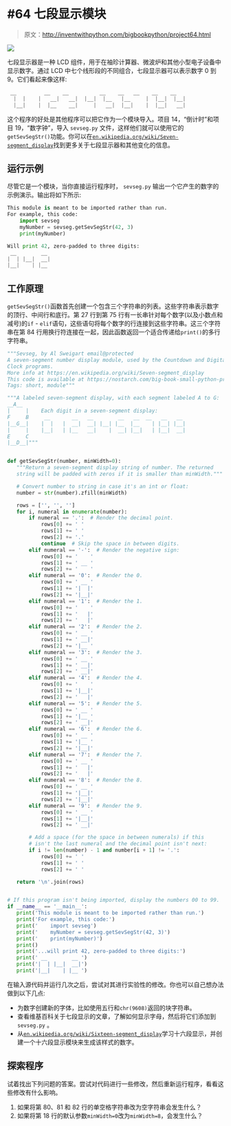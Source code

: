 # #64 七段显示模块

> 原文：<http://inventwithpython.com/bigbookpython/project64.html>

![](img/9d995d63aaead72cad01120081eb8f75.png)

七段显示器是一种 LCD 组件，用于在袖珍计算器、微波炉和其他小型电子设备中显示数字。通过 LCD 中七个线形段的不同组合，七段显示器可以表示数字 0 到 9。它们看起来像这样:

```py
 __         __    __          __    __   __    __    __
  |  |    |   __|   __|  |__|  |__   |__     |  |__|  |__|
  |__|    |  |__    __|     |   __|  |__|    |  |__|   __|
```

这个程序的好处是其他程序可以把它作为一个模块导入。项目 14，“倒计时”和项目 19，“数字钟”，导入 `sevseg.py` 文件，这样他们就可以使用它的`getSevSegStr()`功能。你可以在[`en.wikipedia.org/wiki/Seven-segment_display`](https://en.wikipedia.org/wiki/Seven-segment_display)找到更多关于七段显示器和其他变化的信息。

## 运行示例

尽管它是一个模块，当你直接运行程序时， `sevseg.py` 输出一个它产生的数字的示例演示。输出将如下所示:

```py
This module is meant to be imported rather than run.
For example, this code:
    import sevseg
    myNumber = sevseg.getSevSegStr(42, 3)
    print(myNumber)

Will print 42, zero-padded to three digits:
 __        __
|  | |__|  __|
|__|    | |__
```

## 工作原理

`getSevSegStr()`函数首先创建一个包含三个字符串的列表。这些字符串表示数字的顶行、中间行和底行。第 27 行到第 75 行有一长串针对每个数字(以及小数点和减号)的`if` - `elif`语句，这些语句将每个数字的行连接到这些字符串。这三个字符串在第 84 行用换行符连接在一起，因此函数返回一个适合传递给`print()`的多行字符串。

```py
"""Sevseg, by Al Sweigart email@protected
A seven-segment number display module, used by the Countdown and Digital
Clock programs.
More info at https://en.wikipedia.org/wiki/Seven-segment_display
This code is available at https://nostarch.com/big-book-small-python-programming
Tags: short, module"""

"""A labeled seven-segment display, with each segment labeled A to G:
__A__
|     |    Each digit in a seven-segment display:
F     B     __       __   __        __   __  __   __   __
|__G__|    |  |   |  __|  __| |__| |__  |__    | |__| |__|
|     |    |__|   | |__   __|    |  __| |__|   | |__|  __|
E     C
|__D__|"""


def getSevSegStr(number, minWidth=0):
   """Return a seven-segment display string of number. The returned
   string will be padded with zeros if it is smaller than minWidth."""

   # Convert number to string in case it's an int or float:
   number = str(number).zfill(minWidth)

   rows = ['', '', '']
   for i, numeral in enumerate(number):
       if numeral == '.':  # Render the decimal point.
           rows[0] += ' '
           rows[1] += ' '
           rows[2] += '.'
           continue  # Skip the space in between digits.
       elif numeral == '-':  # Render the negative sign:
           rows[0] += '    '
           rows[1] += ' __ '
           rows[2] += '    '
       elif numeral == '0':  # Render the 0.
           rows[0] += ' __ '
           rows[1] += '|  |'
           rows[2] += '|__|'
       elif numeral == '1':  # Render the 1.
           rows[0] += '    '
           rows[1] += '   |'
           rows[2] += '   |'
       elif numeral == '2':  # Render the 2.
           rows[0] += ' __ '
           rows[1] += ' __|'
           rows[2] += '|__ '
       elif numeral == '3':  # Render the 3.
           rows[0] += ' __ '
           rows[1] += ' __|'
           rows[2] += ' __|'
       elif numeral == '4':  # Render the 4.
           rows[0] += '    '
           rows[1] += '|__|'
           rows[2] += '   |'
       elif numeral == '5':  # Render the 5.
           rows[0] += ' __ '
           rows[1] += '|__ '
           rows[2] += ' __|'
       elif numeral == '6':  # Render the 6.
           rows[0] += ' __ '
           rows[1] += '|__ '
           rows[2] += '|__|'
       elif numeral == '7':  # Render the 7.
           rows[0] += ' __ '
           rows[1] += '   |'
           rows[2] += '   |'
       elif numeral == '8':  # Render the 8.
           rows[0] += ' __ '
           rows[1] += '|__|'
           rows[2] += '|__|'
       elif numeral == '9':  # Render the 9.
           rows[0] += ' __ '
           rows[1] += '|__|'
           rows[2] += ' __|'

       # Add a space (for the space in between numerals) if this
       # isn't the last numeral and the decimal point isn't next:
       if i != len(number) - 1 and number[i + 1] != '.':
           rows[0] += ' '
           rows[1] += ' '
           rows[2] += ' '

   return '\n'.join(rows)


# If this program isn't being imported, display the numbers 00 to 99.
if __name__ == '__main__':
   print('This module is meant to be imported rather than run.')
   print('For example, this code:')
   print('    import sevseg')
   print('    myNumber = sevseg.getSevSegStr(42, 3)')
   print('    print(myNumber)')
   print()
   print('...will print 42, zero-padded to three digits:')
   print(' __        __ ')
   print('|  | |__|  __|')
   print('|__|    | |__ ') 
```

在输入源代码并运行几次之后，尝试对其进行实验性的修改。你也可以自己想办法做到以下几点:

*   为数字创建新的字体，比如使用五行和`chr(9608)`返回的块字符串。
*   查看维基百科关于七段显示的文章，了解如何显示字母，然后将它们添加到 `sevseg.py` 。
*   从[`en.wikipedia.org/wiki/Sixteen-segment_display`](https://en.wikipedia.org/wiki/Sixteen-segment_display)学习十六段显示，并创建一个十六段显示模块来生成该样式的数字。

## 探索程序

试着找出下列问题的答案。尝试对代码进行一些修改，然后重新运行程序，看看这些修改有什么影响。

1.  如果将第 80、81 和 82 行的单空格字符串改为空字符串会发生什么？
2.  如果将第 18 行的默认参数`minWidth=0`改为`minWidth=8`，会发生什么？